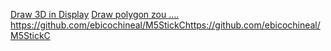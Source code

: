 [Draw 3D in Display](https://github.com/ebicochineal/E512W3D)
[Draw polygon zou ....](https://github.com/ebicochineal/M5StickC)
https://github.com/ebicochineal/M5StickChttps://github.com/ebicochineal/M5StickC
